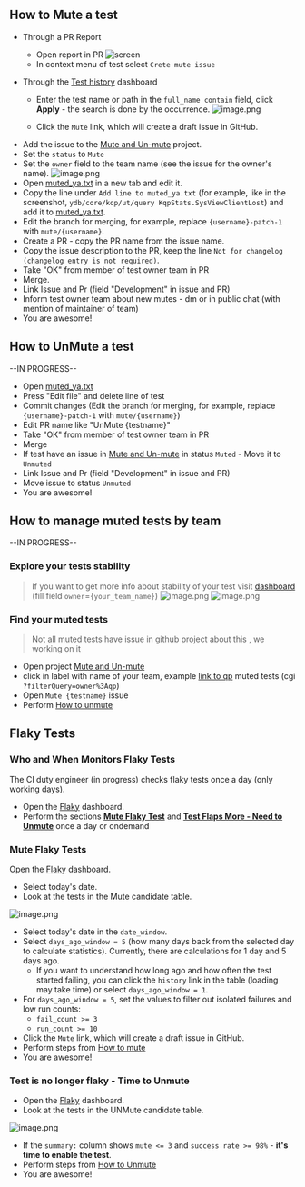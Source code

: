 ## How to Mute a test <a id="how-to-mute"></a>

- Through a PR Report
  - Open report in PR ![screen](https://storage.yandexcloud.net/ydb-public-images/report_mute.png)
  - In context menu of test select `Crete mute issue`

 - Through the [Test history](https://datalens.yandex/4un3zdm0zcnyr?tab=A4) dashboard
  
    - Enter the test name or path in the `full_name contain` field, click **Apply** - the search is done by the occurrence.  ![image.png](https://storage.yandexcloud.net/ydb-public-images/mute_candidate.png)

   - Click the `Mute` link, which will create a draft issue in GitHub.


* Add the issue to the [Mute and Un-mute](https://github.com/orgs/ydb-platform/projects/45/views/6?visibleFields=%5B%22Title%22%2C%22Assignees%22%2C%22Status%22%2C126637100%5D) project.
* Set the `status` to `Mute`
* Set the `owner` field to the team name (see the issue for the owner's name). ![image.png](https://storage.yandexcloud.net/ydb-public-images/create_issue.png)
* Open [muted_ya.txt](https://github.com/ydb-platform/ydb/blob/main/.github/config/muted_ya.txt) in a new tab and edit it.
* Copy the line under `Add line to muted_ya.txt` (for example, like in the screenshot, `ydb/core/kqp/ut/query KqpStats.SysViewClientLost`) and add it to [muted_ya.txt](https://github.com/ydb-platform/ydb/blob/main/.github/config/muted_ya.txt).
* Edit the branch for merging, for example, replace `{username}-patch-1` with `mute/{username}`.
* Create a PR - copy the PR name from the issue name.
* Copy the issue description to the PR, keep the line `Not for changelog (changelog entry is not required)`.
* Take "OK" from member of test owner team in PR
* Merge.
* Link Issue and Pr (field "Development" in issue and PR)
* Inform test owner team about new mutes - dm or in public chat (with mention of maintainer of team)
* You are awesome!

## How to UnMute a test <a id="how-to-unmute"></a>
--IN PROGRESS--
* Open [muted_ya.txt](https://github.com/ydb-platform/ydb/blob/main/.github/config/muted_ya.txt)
* Press "Edit file" and delete line of test
* Commit changes (Edit the branch for merging, for example, replace `{username}-patch-1` with `mute/{username}`)
* Edit PR name like "UnMute {testname}"
* Take "OK" from member of test owner team in PR
* Merge
* If test have an issue in [Mute and Un-mute](https://github.com/orgs/ydb-platform/projects/45/views/6?visibleFields=%5B%22Title%22%2C%22Assignees%22%2C%22Status%22%2C126637100%5D) in status `Muted` - Move it to `Unmuted`
* Link Issue and Pr (field "Development" in issue and PR)
* Move issue to status `Unmuted`
* You are awesome!

## How to manage muted tests by team <a id="how-to-manage"></a>
--IN PROGRESS--
### Explore your tests stability
 >If you want to get more info about stability of your test visit [dashboard](https://datalens.yandex/4un3zdm0zcnyr?tab=wED) (fill field `owner`=`{your_team_name}`)
![image.png](https://storage.yandexcloud.net/ydb-public-images/test_analitycs_1.png)
![image.png](https://storage.yandexcloud.net/ydb-public-images/test_analitycs_2.png)
### Find your muted tests
 >Not all muted tests have issue in github project about this , we working on it
* Open project [Mute and Un-mute](https://github.com/orgs/ydb-platform/projects/45/views/6?visibleFields=%5B%22Title%22%2C%22Assignees%22%2C%22Status%22%2C126637100%5D)
* click in label with name of your team, example [link to qp](https://github.com/orgs/ydb-platform/projects/45/views/6?filterQuery=owner%3Aqp) muted tests (cgi `?filterQuery=owner%3Aqp`)
* Open `Mute {testname}` issue
* Perform [How to unmute](#how-to-unmute)

## Flaky Tests

### Who and When Monitors Flaky Tests

The CI duty engineer (in progress) checks flaky tests once a day (only working days). 

- Open the [Flaky](https://datalens.yandex/4un3zdm0zcnyr) dashboard.
- Perform the sections **[Mute Flaky Test](#mute-flaky)** and **[Test Flaps More - Need to Unmute](#unmute-flaky)** once a day or ondemand

### Mute Flaky Tests <a id="mute-flaky"></a>

Open the [Flaky](https://datalens.yandex/4un3zdm0zcnyr) dashboard.

- Select today's date.
- Look at the tests in the Mute candidate table.

![image.png](https://storage.yandexcloud.net/ydb-public-images/mute_candidate.png)

- Select today's date in the `date_window`.
- Select `days_ago_window = 5` (how many days back from the selected day to calculate statistics). Currently, there are calculations for 1 day and 5 days ago.
  * If you want to understand how long ago and how often the test started failing, you can click the `history` link in the table (loading may take time) or select `days_ago_window = 1`.
- For `days_ago_window = 5`, set the values to filter out isolated failures and low run counts:
  * `fail_count >= 3`
  * `run_count >= 10`
- Click the `Mute` link, which will create a draft issue in GitHub.
- Perform steps from [How to mute](#how-to-mute)
- You are awesome!

### Test is no longer flaky - Time to Unmute <a id="unmute-flaky"></a>

- Open the [Flaky](https://datalens.yandex/4un3zdm0zcnyr) dashboard.
- Look at the tests in the UNMute candidate table.

![image.png](https://storage.yandexcloud.net/ydb-public-images/unmute.png)

- If the `summary:` column shows `mute <= 3` and `success rate >= 98%` - **it's time to enable the test**.
- Perform steps from [How to Unmute](#how-to-unmute)
- You are awesome!
